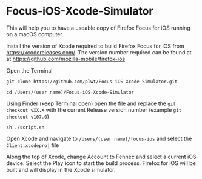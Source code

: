 # Focus-iOS-Xcode-Simulator

This will help you to have a useable copy of Firefox Focus for iOS running on a macOS computer.

Install the version of Xcode required to build Firefox Focus for iOS from https://xcodereleases.com/.  The version number required can be found at at https://github.com/mozilla-mobile/firefox-ios

Open the Terminal

```git clone https://github.com/plwt/Focus-iOS-Xcode-Simulator.git```

```cd /Users/(user name)/Focus-iOS-Xcode-Simulator```

Using Finder (keep Terminal open) open the file and replace the ```git checkout vXX.X``` with the current Release version number (example ```git checkout v107.0```)

```sh ./script.sh```

Open Xcode and navigate to ```/Users/(user name)/focus-ios``` and select the ```Client.xcodeproj``` file

Along the top of Xcode, change Account to Fennec and select a current iOS device.  Select the Play icon to start the build process.  Firefox for iOS will be built and will display in the Xcode simulator.
